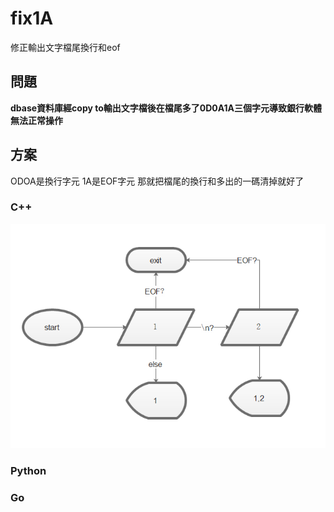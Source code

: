 # fix1A
修正輸出文字檔尾換行和eof
## 問題
**dbase資料庫經copy to輸出文字檔後在檔尾多了0D0A1A三個字元導致銀行軟體無法正常操作**
## 方案
ODOA是換行字元
1A是EOF字元
那就把檔尾的換行和多出的一碼清掉就好了
### C++
![](p1.png)
### Python

### Go
